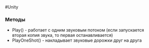 #Unity

### Методы
- Play() - работает с одним звуковым потоком (если запускается вторая копия звука, то первая останавливается)
- PlayOneShot() - накладывает звуковые дорожки друг на друга
